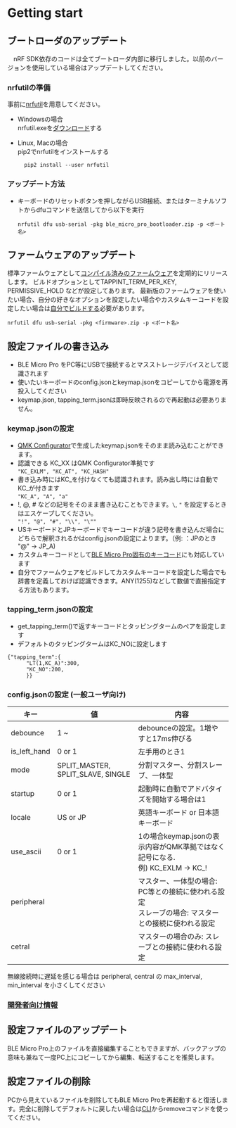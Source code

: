 # Getting start


## ブートローダのアップデート

　nRF SDK依存のコードは全てブートローダ内部に移行しました。以前のバージョンを使用している場合はアップデートしてください。

### nrfutilの準備
事前に[nrfutil](https://github.com/NordicSemiconductor/pc-nrfutil)を用意してください。

- Windowsの場合  
    nrfutil.exeを[ダウンロード](https://github.com/NordicSemiconductor/pc-nrfutil/releases)する

- Linux, Macの場合  
    pip2でnrfutilをインストールする
    ```
      pip2 install --user nrfutil
    ```

### アップデート方法
- キーボードのリセットボタンを押しながらUSB接続、またはターミナルソフトからdfuコマンドを送信してから以下を実行  
    ```
   nrfutil dfu usb-serial -pkg ble_micro_pro_bootloader.zip -p <ポート名>
    ```
 
## ファームウェアのアップデート

 標準ファームウェアとして[コンパイル済みのファームウェア](https://github.com/sekigon-gonnoc/qmk_firmware/releases/tag/bmp-0.0.1)を定期的にリリースします。
 ビルドオプションとしてTAPPINT_TERM_PER_KEY, PERMISSIVE_HOLD などが設定してあります。
 最新版のファームウェアを使いたい場合、自分の好きなオプションを設定したい場合やカスタムキーコードを設定したい場合は[自分でビルドする](build_bmp_qmk_firmware.md)必要があります。  
   ```
   nrfutil dfu usb-serial -pkg <firmware>.zip -p <ポート名>
   ```
 
## 設定ファイルの書き込み
 - BLE Micro Pro をPC等にUSBで接続するとマスストレージデバイスとして認識されます
 - 使いたいキーボードのconfig.jsonとkeymap.jsonをコピーしてから電源を再投入してください
 - keymap.json, tapping_term.jsonは即時反映されるので再起動は必要ありません。

### keymap.jsonの設定
 - [QMK Configurator](https://config.qmk.fm)で生成したkeymap.jsonをそのまま読み込むことができます。
 - 認識できる KC_XX はQMK Configurator準拠です  
    `"KC_EXLM", "KC_AT", "KC_HASH"`
 - 書き込み時にはKC_を付けなくても認識されます。読み出し時には自動でKC_が付きます  
    `"KC_A", "A", "a"` 
 - !, @, # などの記号をそのまま書き込むこともできます。`\`, `"` を設定するときはエスケープしてください。  
    `"!", "@", "#", "\\", "\""`
 - USキーボードとJPキーボードでキーコードが違う記号を書き込んだ場合にどちらで解釈されるかはconfig.jsonの設定によります。（例: ：JPのとき "@" -> JP_A) 
 - カスタムキーコードとして[BLE Micro Pro固有のキーコード](bmp_custom_keycode.md)にも対応しています 
 - 自分でファームウェアをビルドしてカスタムキーコードを設定した場合でも辞書を定義しておけば認識できます。ANY(1255)などして数値で直接指定する方法もあります。
 
### tapping_term.jsonの設定
 - get_tapping_term()で返すキーコードとタッピングタームのペアを設定します
 - デフォルトのタッピングタームはKC_NOに設定します
  ```
  {"tapping_term":{
        "LT(1,KC_A)":300,  
        "KC_NO":200,
        }}
  ```

### config.jsonの設定 (一般ユーザ向け)
|キー|値|内容|
|---|---|---|
|debounce|1 ~|debounceの設定。1増やすと17ms伸びる|
|is_left_hand|0 or 1|左手用のとき1|
|mode|SPLIT_MASTER, SPLIT_SLAVE, SINGLE|分割マスター、分割スレーブ、一体型|
|startup|0 or 1|起動時に自動でアドバタイズを開始する場合は1|
|locale|US or JP|英語キーボード or 日本語キーボード|
|use_ascii|0 or 1| 1の場合keymap.jsonの表示内容がQMK準拠ではなく記号になる.<br> 例) KC_EXLM -> KC_!|
|peripheral||マスター、一体型の場合: PC等との接続に使われる設定<br>スレーブの場合: マスターとの接続に使われる設定|
|cetral||マスターの場合のみ: スレーブとの接続に使われる設定|

無線接続時に遅延を感じる場合は peripheral, central の max_interval, min_interval を小さくしてください

### [開発者向け情報](define_new_keyboard.md)


## 設定ファイルのアップデート
  BLE Micro Pro上のファイルを直接編集することもできますが、バックアップの意味も兼ねて一度PC上にコピーしてから編集、転送することを推奨します。
  
## 設定ファイルの削除
  PCから見えているファイルを削除してもBLE Micro Proを再起動すると復活します。完全に削除してデフォルトに戻したい場合は[CLI](cli.md)からremoveコマンドを使ってください。
